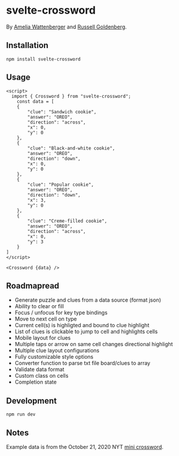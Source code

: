 # svelte-crossword

By [Amelia Wattenberger](https://twitter.com/wattenberger) and [Russell Goldenberg](https://twitter.com/codenberg).

## Installation

`npm install svelte-crossword`

## Usage

```svelte
<script>
  import { Crossword } from "svelte-crossword";
	const data = [
	{
		"clue": "Sandwich cookie",
		"answer": "OREO",
		"direction": "across",
		"x": 0,
		"y": 0
	},
	{
		"clue": "Black-and-white cookie",
		"answer": "OREO",
		"direction": "down",
		"x": 0,
		"y": 0
	},
	{
		"clue": "Popular cookie",
		"answer": "OREO",
		"direction": "down",
		"x": 3,
		"y": 0
	},
	{
		"clue": "Creme-filled cookie",
		"answer": "OREO",
		"direction": "across",
		"x": 0,
		"y": 3
	}
]
</script>

<Crossword {data} />
```

## Roadmapread

- Generate puzzle and clues from a data source (format json)
- Ability to clear or fill
- Focus / unfocus for key type bindings
- Move to next cell on type
- Current cell(s) is highligted and bound to clue highlight
- List of clues is clickable to jump to cell and highlights cells
- Mobile layout for clues
- Multiple taps or arrow on same cell changes directional highlight
- Multiple clue layout configurations
- Fully customizable style options
- Converter function to parse txt file board/clues to array
- Validate data format
- Custom class on cells
- Completion state

## Development

`npm run dev`

## Notes

Example data is from the October 21, 2020 NYT [mini crossword](https://www.nytimes.com/crosswords/game/mini).
